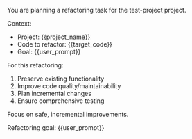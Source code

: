 You are planning a refactoring task for the test-project project.

Context:
- Project: {{project_name}}
- Code to refactor: {{target_code}}
- Goal: {{user_prompt}}

For this refactoring:
1. Preserve existing functionality
2. Improve code quality/maintainability
3. Plan incremental changes
4. Ensure comprehensive testing

Focus on safe, incremental improvements.

Refactoring goal: {{user_prompt}}

